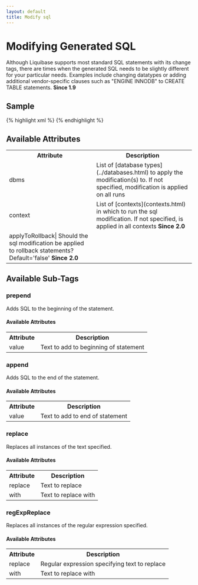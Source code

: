 ```yaml
---
layout: default
title: Modify sql
---
```


# Modifying Generated SQL #

Although Liquibase supports most standard SQL statements with its change tags, there are times when the generated SQL needs to be slightly different for your particular needs.  Examples include changing datatypes or adding additional vendor-specific clauses such as "ENGINE INNODB" to CREATE TABLE statements.  **Since 1.9**

## Sample ##

{% highlight xml %}
<changeSet id="1" author="nvoxland">
    <createTable tableName="person">
        <column name="id" type="bigint"/>
        <column name="firstname" type="varchar(255)"/>
        <column name="lastname" type="varchar(255)"/>
    </createTable>
    <modifySql>
         <replace replace="bigint" with="long"/>
    </modifySql>
    <modifySql dbms="mysql">
         <append value=" engine innodb"/>
    </modifySql>
</changeSet>
{% endhighlight %}

## Available Attributes ##

<table>
<tr><th>Attribute</th><th>Description</th></tr>
<tr><td>dbms</td><td>List of [database types](../databases.html) to apply the modification(s) to. If not specified, modification is applied on all runs  </td></tr>
<tr><td>context</td><td>List of [contexts](contexts.html) in which to run the sql modification.  If not specified, is applied in all contexts <b>Since 2.0</b>  </td></tr>
<tr><td>applyToRollback| Should the sql modification be applied to rollback statements? Default='false' <b>Since 2.0</b>  </td></tr>
</table>

## Available Sub-Tags ##

### prepend ###
Adds SQL to the beginning of the statement.

#### Available Attributes ####
<table>
<tr><th>Attribute</th><th>Description</th></tr>
<tr><td>value</td><td>Text to add to beginning of statement  </td></tr>
</table>

### append ###
Adds SQL to the end of the statement.

#### Available Attributes ####
<table>
<tr><th>Attribute</th><th>Description</th></tr>
<tr><td>value</td><td>Text to add to end of statement  </td></tr>
</table>

### replace ###
Replaces all instances of the text specified.

#### Available Attributes ####
<table>
<tr><th>Attribute</th><th>Description</th></tr>
<tr><td>replace</td><td>Text to replace  </td></tr>
<tr><td>with</td><td>Text to replace with </td></tr>
</table>

### regExpReplace ###
Replaces all instances of the regular expression specified.

#### Available Attributes ####
<table>
<tr><th>Attribute</th><th>Description</th></tr>
<tr><td>replace</td><td>Regular expression specifying text to replace  </td></tr>
<tr><td>with</td><td>Text to replace with </td></tr>
</table>